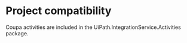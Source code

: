﻿# Project compatibility

Coupa activities are included in the
                                UiPath.IntegrationService.Activities package.
